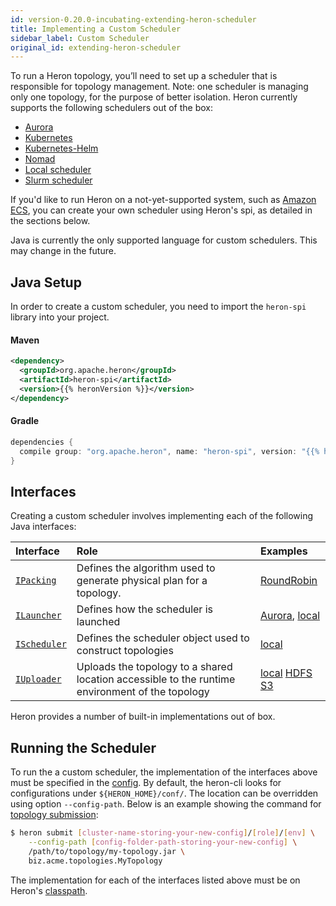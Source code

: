 ```yaml
---
id: version-0.20.0-incubating-extending-heron-scheduler
title: Implementing a Custom Scheduler
sidebar_label: Custom Scheduler
original_id: extending-heron-scheduler
---
```

<!--
    Licensed to the Apache Software Foundation (ASF) under one
    or more contributor license agreements.  See the NOTICE file
    distributed with this work for additional information
    regarding copyright ownership.  The ASF licenses this file
    to you under the Apache License, Version 2.0 (the
    "License"); you may not use this file except in compliance
    with the License.  You may obtain a copy of the License at
      http://www.apache.org/licenses/LICENSE-2.0
    Unless required by applicable law or agreed to in writing,
    software distributed under the License is distributed on an
    "AS IS" BASIS, WITHOUT WARRANTIES OR CONDITIONS OF ANY
    KIND, either express or implied.  See the License for the
    specific language governing permissions and limitations
    under the License.
-->

To run a Heron topology, you’ll need to set up a scheduler that is responsible 
for topology management. Note: one scheduler is managing only one topology, 
for the purpose of better isolation. Heron currently supports the following schedulers out of the box:

* [Aurora](schedulers-aurora-cluster)
* [Kubernetes](schedulers-k8s-by-hand)
* [Kubernetes-Helm](schedulers-k8s-with-helm)
* [Nomad](schedulers-nomad)
* [Local scheduler](schedulers-local)
* [Slurm scheduler](schedulers-slurm)

If you'd like to run Heron on a not-yet-supported system, such as
[Amazon ECS](https://aws.amazon.com/ecs/), you can create your own scheduler
using Heron's spi, as detailed in the
sections below.

Java is currently the only supported language for custom schedulers. This may
change in the future.

## Java Setup

In order to create a custom scheduler, you need to import the `heron-spi`
library into your project.

#### Maven

```xml
<dependency>
  <groupId>org.apache.heron</groupId>
  <artifactId>heron-spi</artifactId>
  <version>{{% heronVersion %}}</version>
</dependency>
```

#### Gradle

```groovy
dependencies {
  compile group: "org.apache.heron", name: "heron-spi", version: "{{% heronVersion %}}"
}
```

## Interfaces

Creating a custom scheduler involves implementing each of the following Java
interfaces:

Interface | Role | Examples
:-------- |:---- |:--------
[`IPacking`](/api/org/apache/heron/spi/packing/IPacking.html) | Defines the algorithm used to generate physical plan for a topology. | [RoundRobin](/api/org/apache/heron/packing/roundrobin/RoundRobinPacking.html)
[`ILauncher`](/api/org/apache/heron/spi/scheduler/ILauncher.html) | Defines how the scheduler is launched | [Aurora](/api/org/apache/heron/scheduler/aurora/AuroraLauncher.html), [local](/api/org/apache/heron/scheduler/local/LocalLauncher.html)
[`IScheduler`](/api/org/apache/heron/spi/scheduler/IScheduler.html) | Defines the scheduler object used to construct topologies | [local](/api/org/apache/heron/scheduler/local/LocalScheduler.html)
[`IUploader`](/api/org/apache/heron/spi/uploader/IUploader.html) | Uploads the topology to a shared location accessible to the runtime environment of the topology | [local](/api/org/apache/heron/uploader/localfs/LocalFileSystemUploader.html) [HDFS](/api/org/apache/heron/uploader/hdfs/HdfsUploader.html) [S3](/api/org/apache/heron/uploader/s3/S3Uploader.html)

Heron provides a number of built-in implementations out of box.

## Running the Scheduler

To run the a custom scheduler, the implementation of the interfaces above must be specified in the [config](deployment-configuration).
By default, the heron-cli looks for configurations under `${HERON_HOME}/conf/`. The location can be overridden using option `--config-path`. 
Below is an example showing the command for [topology
submission](user-manuals-heron-cli#submitting-a-topology):

```bash
$ heron submit [cluster-name-storing-your-new-config]/[role]/[env] \
    --config-path [config-folder-path-storing-your-new-config] \
    /path/to/topology/my-topology.jar \
    biz.acme.topologies.MyTopology 
```

The implementation for each of the interfaces listed above must be on Heron's
[classpath](https://docs.oracle.com/javase/tutorial/essential/environment/paths.html). 


